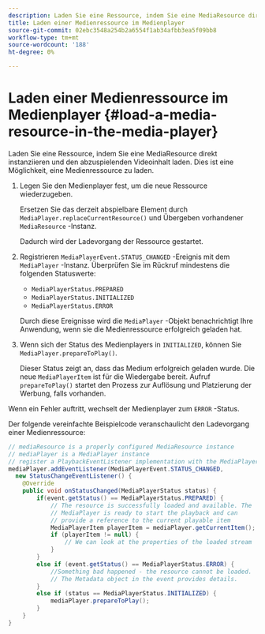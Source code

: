 ```yaml
---
description: Laden Sie eine Ressource, indem Sie eine MediaResource direkt instanziieren und den abzuspielenden Videoinhalt laden. Dies ist eine Möglichkeit, eine Medienressource zu laden.
title: Laden einer Medienressource im Medienplayer
source-git-commit: 02ebc3548a254b2a6554f1ab34afbb3ea5f09bb8
workflow-type: tm+mt
source-wordcount: '188'
ht-degree: 0%

---
```


# Laden einer Medienressource im Medienplayer {#load-a-media-resource-in-the-media-player}

Laden Sie eine Ressource, indem Sie eine MediaResource direkt instanziieren und den abzuspielenden Videoinhalt laden. Dies ist eine Möglichkeit, eine Medienressource zu laden.

1. Legen Sie den Medienplayer fest, um die neue Ressource wiederzugeben.

   Ersetzen Sie das derzeit abspielbare Element durch `MediaPlayer.replaceCurrentResource()` und Übergeben vorhandener `MediaResource` -Instanz.

   Dadurch wird der Ladevorgang der Ressource gestartet.

1. Registrieren `MediaPlayerEvent.STATUS_CHANGED` -Ereignis mit dem `MediaPlayer` -Instanz. Überprüfen Sie im Rückruf mindestens die folgenden Statuswerte:

   * `MediaPlayerStatus.PREPARED`
   * `MediaPlayerStatus.INITIALIZED`
   * `MediaPlayerStatus.ERROR`

   Durch diese Ereignisse wird die `MediaPlayer` -Objekt benachrichtigt Ihre Anwendung, wenn sie die Medienressource erfolgreich geladen hat.
1. Wenn sich der Status des Medienplayers in `INITIALIZED`, können Sie `MediaPlayer.prepareToPlay()`.

   Dieser Status zeigt an, dass das Medium erfolgreich geladen wurde. Die neue `MediaPlayerItem` ist für die Wiedergabe bereit. Aufruf `prepareToPlay()` startet den Prozess zur Auflösung und Platzierung der Werbung, falls vorhanden.

Wenn ein Fehler auftritt, wechselt der Medienplayer zum `ERROR` -Status.

Der folgende vereinfachte Beispielcode veranschaulicht den Ladevorgang einer Medienressource:

```java
// mediaResource is a properly configured MediaResource instance 
// mediaPlayer is a MediaPlayer instance 
// register a PlaybackEventListener implementation with the MediaPlayer instance 
mediaPlayer.addEventListener(MediaPlayerEvent.STATUS_CHANGED,  
  new StatusChangeEventListener() { 
    @Override 
    public void onStatusChanged(MediaPlayerStatus status) { 
        if(event.getStatus() == MediaPlayerStatus.PREPARED) { 
            // The resource is successfully loaded and available. The  
            // MediaPlayer is ready to start the playback and can 
            // provide a reference to the current playable item 
            MediaPlayerItem playerItem = mediaPlayer.getCurrentItem(); 
            if (playerItem != null) { 
                // We can look at the properties of the loaded stream 
            } 
        } 
        else if (event.getStatus() == MediaPlayerStatus.ERROR) { 
            //Something bad happened - the resource cannot be loaded. 
            // The Metadata object in the event provides details. 
        } 
        else if (status == MediaPlayerStatus.INITIALIZED) { 
            mediaPlayer.prepareToPlay(); 
        } 
    } 
} 
```
